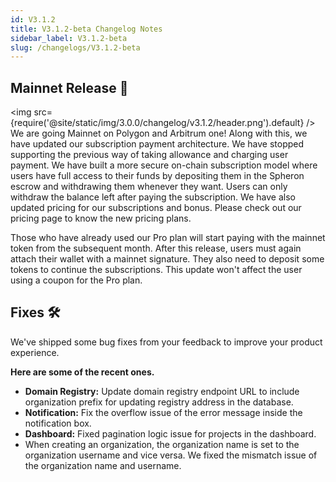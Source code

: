 ```yaml
---
id: V3.1.2
title: V3.1.2-beta Changelog Notes
sidebar_label: V3.1.2-beta
slug: /changelogs/V3.1.2-beta
---
```


## Mainnet Release 🎉

<img src={require('@site/static/img/3.0.0/changelog/v3.1.2/header.png').default} />
We are going Mainnet on Polygon and Arbitrum one! Along with this, we have updated
our subscription payment architecture. We have stopped supporting the previous way
of taking allowance and charging user payment. We have built a more secure on-chain
subscription model where users have full access to their funds by depositing them
in the Spheron escrow and withdrawing them whenever they want. Users can only withdraw
the balance left after paying the subscription. We have also updated pricing for
our subscriptions and bonus. Please check out our pricing page to know the new pricing
plans.

Those who have already used our Pro plan will start paying with the mainnet token from the subsequent month. After this release, users must again attach their wallet with a mainnet signature. They also need to deposit some tokens to continue the subscriptions. This update won't affect the user using a coupon for the Pro plan.

## Fixes 🛠

We've shipped some bug fixes from your feedback to improve your product experience.

**Here are some of the recent ones.**

- **Domain Registry:** Update domain registry endpoint URL to include organization prefix for updating registry address in the database.
- **Notification:** Fix the overflow issue of the error message inside the notification box.
- **Dashboard:** Fixed pagination logic issue for projects in the dashboard.
- When creating an organization, the organization name is set to the organization username and vice versa. We fixed the mismatch issue of the organization name and username.
